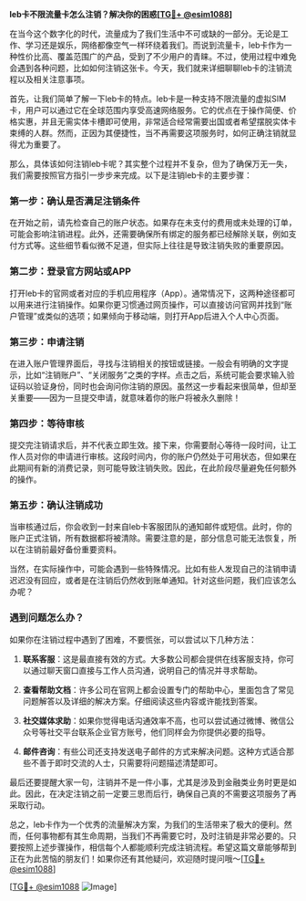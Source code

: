 **leb卡不限流量卡怎么注销？解决你的困惑[[TG💪+ @esim1088](https://t.me/s/esim1088)]**

在当今这个数字化的时代，流量成为了我们生活中不可或缺的一部分。无论是工作、学习还是娱乐，网络都像空气一样环绕着我们。而说到流量卡，leb卡作为一种性价比高、覆盖范围广的产品，受到了不少用户的青睐。不过，使用过程中难免会遇到各种问题，比如如何注销这张卡。今天，我们就来详细聊聊leb卡的注销流程以及相关注意事项。

首先，让我们简单了解一下leb卡的特点。leb卡是一种支持不限流量的虚拟SIM卡，用户可以通过它在全球范围内享受高速网络服务。它的优点在于操作简便、价格实惠，并且无需实体卡槽即可使用，非常适合经常需要出国或者希望摆脱实体卡束缚的人群。然而，正因为其便捷性，当不再需要这项服务时，如何正确注销就显得尤为重要了。

那么，具体该如何注销leb卡呢？其实整个过程并不复杂，但为了确保万无一失，我们需要按照官方指引一步步来完成。以下是注销leb卡的主要步骤：

### **第一步：确认是否满足注销条件**
在开始之前，请先检查自己的账户状态。如果存在未支付的费用或未处理的订单，可能会影响注销进程。此外，还需要确保所有绑定的服务都已经解除关联，例如支付方式等。这些细节看似微不足道，但实际上往往是导致注销失败的重要原因。

### **第二步：登录官方网站或APP**
打开leb卡的官网或者对应的手机应用程序（App）。通常情况下，这两种途径都可以用来进行注销操作。如果你更习惯通过网页操作，可以直接访问官网并找到“账户管理”或类似的选项；如果倾向于移动端，则打开App后进入个人中心页面。

### **第三步：申请注销**
在进入账户管理界面后，寻找与注销相关的按钮或链接。一般会有明确的文字提示，比如“注销账户”、“关闭服务”之类的字样。点击之后，系统可能会要求输入验证码以验证身份，同时也会询问你注销的原因。虽然这一步看起来很简单，但却至关重要——因为一旦提交申请，就意味着你的账户将被永久删除！

### **第四步：等待审核**
提交完注销请求后，并不代表立即生效。接下来，你需要耐心等待一段时间，让工作人员对你的申请进行审核。这段时间内，你的账户仍然处于可用状态，但如果在此期间有新的消费记录，则可能导致注销失败。因此，在此阶段尽量避免任何额外的操作。

### **第五步：确认注销成功**
当审核通过后，你会收到一封来自leb卡客服团队的通知邮件或短信。此时，你的账户正式注销，所有数据都将被清除。需要注意的是，部分信息可能无法恢复，所以在注销前最好备份重要资料。

当然，在实际操作中，可能会遇到一些特殊情况。比如有些人发现自己的注销申请迟迟没有回应，或者是在注销后仍然收到账单通知。针对这些问题，我们应该怎么办呢？

### **遇到问题怎么办？**
如果你在注销过程中遇到了困难，不要慌张，可以尝试以下几种方法：

1. **联系客服**：这是最直接有效的方式。大多数公司都会提供在线客服支持，你可以通过聊天窗口直接与工作人员沟通，说明自己的情况并寻求帮助。
   
2. **查看帮助文档**：许多公司在官网上都会设置专门的帮助中心，里面包含了常见问题解答以及详细的解决方案。仔细阅读这些内容或许能找到答案。

3. **社交媒体求助**：如果你觉得电话沟通效率不高，也可以尝试通过微博、微信公众号等社交平台联系企业官方账号，他们同样会为你提供必要的指导。

4. **邮件咨询**：有些公司还支持发送电子邮件的方式来解决问题。这种方式适合那些不善于即时交流的人士，只需要将问题描述清楚即可。

最后还要提醒大家一句，注销并不是一件小事，尤其是涉及到金融类业务时更是如此。因此，在决定注销之前一定要三思而后行，确保自己真的不需要这项服务了再采取行动。

总之，leb卡作为一个优秀的流量解决方案，为我们的生活带来了极大的便利。然而，任何事物都有其生命周期，当我们不再需要它时，及时注销是非常必要的。只要按照上述步骤操作，相信每个人都能顺利完成注销流程。希望这篇文章能够帮到正在为此苦恼的朋友们！如果你还有其他疑问，欢迎随时提问哦～[[TG💪+ @esim1088](https://t.me/s/esim1088)]

[[TG💪+ @esim1088](https://t.me/s/esim1088) ![Image](https://i.postimg.cc/4NQfJmqS/Snipaste-2025-05-13-00-14-12.png)]